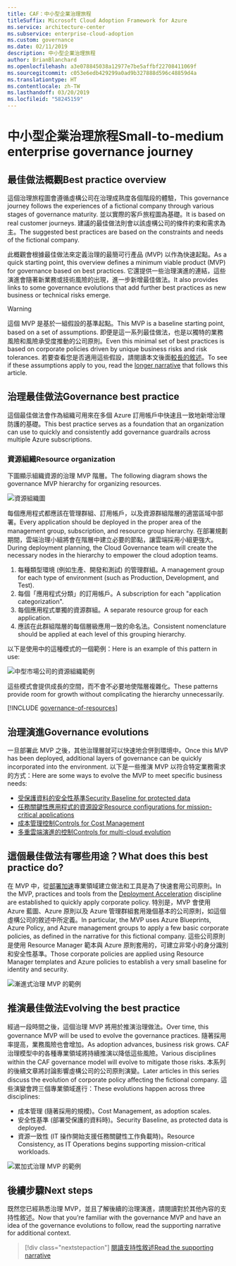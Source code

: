 ```yaml
---
title: CAF：中小型企業治理旅程
titleSuffix: Microsoft Cloud Adoption Framework for Azure
ms.service: architecture-center
ms.subservice: enterprise-cloud-adoption
ms.custom: governance
ms.date: 02/11/2019
description: 中小型企業治理旅程
author: BrianBlanchard
ms.openlocfilehash: a3e078845038a12977e7be5affbf22708411069f
ms.sourcegitcommit: c053e6edb429299a0ad9b327888d596c48859d4a
ms.translationtype: HT
ms.contentlocale: zh-TW
ms.lasthandoff: 03/20/2019
ms.locfileid: "58245159"
---
```

# <a name="small-to-medium-enterprise-governance-journey"></a><span data-ttu-id="d7a11-103">中小型企業治理旅程</span><span class="sxs-lookup"><span data-stu-id="d7a11-103">Small-to-medium enterprise governance journey</span></span>

## <a name="best-practice-overview"></a><span data-ttu-id="d7a11-104">最佳做法概觀</span><span class="sxs-lookup"><span data-stu-id="d7a11-104">Best practice overview</span></span>

<span data-ttu-id="d7a11-105">這個治理旅程圖會遵循虛構公司在治理成熟度各個階段的體驗，</span><span class="sxs-lookup"><span data-stu-id="d7a11-105">This governance journey follows the experiences of a fictional company through various stages of governance maturity.</span></span> <span data-ttu-id="d7a11-106">並以實際的客戶旅程圖為基礎。</span><span class="sxs-lookup"><span data-stu-id="d7a11-106">It is based on real customer journeys.</span></span> <span data-ttu-id="d7a11-107">建議的最佳做法則會以該虛構公司的條件約束和需求為主。</span><span class="sxs-lookup"><span data-stu-id="d7a11-107">The suggested best practices are based on the constraints and needs of the fictional company.</span></span>

<span data-ttu-id="d7a11-108">此概觀會根據最佳做法來定義治理的最簡可行產品 (MVP) 以作為快速起點。</span><span class="sxs-lookup"><span data-stu-id="d7a11-108">As a quick starting point, this overview defines a minimum viable product (MVP) for governance based on best practices.</span></span> <span data-ttu-id="d7a11-109">它還提供一些治理演進的連結，這些演進會隨著新業務或技術風險的出現，進一步新增最佳做法。</span><span class="sxs-lookup"><span data-stu-id="d7a11-109">It also provides links to some governance evolutions that add further best practices as new business or technical risks emerge.</span></span>

> [!WARNING]
> <span data-ttu-id="d7a11-110">這個 MVP 是基於一組假設的基準起點。</span><span class="sxs-lookup"><span data-stu-id="d7a11-110">This MVP is a baseline starting point, based on a set of assumptions.</span></span> <span data-ttu-id="d7a11-111">即便是這一系列最佳做法，也是以獨特的業務風險和風險承受度推動的公司原則。</span><span class="sxs-lookup"><span data-stu-id="d7a11-111">Even this minimal set of best practices is based on corporate policies driven by unique business risks and risk tolerances.</span></span> <span data-ttu-id="d7a11-112">若要查看您是否適用這些假設，請閱讀本文後面[較長的敘述](./narrative.md)。</span><span class="sxs-lookup"><span data-stu-id="d7a11-112">To see if these assumptions apply to you, read the [longer narrative](./narrative.md) that follows this article.</span></span>

## <a name="governance-best-practice"></a><span data-ttu-id="d7a11-113">治理最佳做法</span><span class="sxs-lookup"><span data-stu-id="d7a11-113">Governance best practice</span></span>

<span data-ttu-id="d7a11-114">這個最佳做法會作為組織可用來在多個 Azure 訂用帳戶中快速且一致地新增治理防護的基礎。</span><span class="sxs-lookup"><span data-stu-id="d7a11-114">This best practice serves as a foundation that an organization can use to quickly and consistently add governance guardrails across multiple Azure subscriptions.</span></span>

### <a name="resource-organization"></a><span data-ttu-id="d7a11-115">資源組織</span><span class="sxs-lookup"><span data-stu-id="d7a11-115">Resource organization</span></span>

<span data-ttu-id="d7a11-116">下圖顯示組織資源的治理 MVP 階層。</span><span class="sxs-lookup"><span data-stu-id="d7a11-116">The following diagram shows the governance MVP hierarchy for organizing resources.</span></span>

![資源組織圖](../../../_images/governance/resource-organization.png)

<span data-ttu-id="d7a11-118">每個應用程式都應該在管理群組、訂用帳戶，以及資源群組階層的適當區域中部署。</span><span class="sxs-lookup"><span data-stu-id="d7a11-118">Every application should be deployed in the proper area of the management group, subscription, and resource group hierarchy.</span></span> <span data-ttu-id="d7a11-119">在部署規劃期間，雲端治理小組將會在階層中建立必要的節點，讓雲端採用小組更強大。</span><span class="sxs-lookup"><span data-stu-id="d7a11-119">During deployment planning, the Cloud Governance team will create the necessary nodes in the hierarchy to empower the cloud adoption teams.</span></span>  

1. <span data-ttu-id="d7a11-120">每種類型環境 (例如生產、開發和測試) 的管理群組。</span><span class="sxs-lookup"><span data-stu-id="d7a11-120">A management group for each type of environment (such as Production, Development, and Test).</span></span>
2. <span data-ttu-id="d7a11-121">每個「應用程式分類」的訂用帳戶。</span><span class="sxs-lookup"><span data-stu-id="d7a11-121">A subscription for each "application categorization".</span></span>
3. <span data-ttu-id="d7a11-122">每個應用程式單獨的資源群組。</span><span class="sxs-lookup"><span data-stu-id="d7a11-122">A separate resource group for each application.</span></span>
4. <span data-ttu-id="d7a11-123">應該在此群組階層的每個層級應用一致的命名法。</span><span class="sxs-lookup"><span data-stu-id="d7a11-123">Consistent nomenclature should be applied at each level of this grouping hierarchy.</span></span>

<span data-ttu-id="d7a11-124">以下是使用中的這種模式的一個範例：</span><span class="sxs-lookup"><span data-stu-id="d7a11-124">Here is an example of this pattern in use:</span></span>

![中型市場公司的資源組織範例](../../../_images/governance/mid-market-resource-organization.png)

<span data-ttu-id="d7a11-126">這些模式會提供成長的空間，而不會不必要地使階層複雜化。</span><span class="sxs-lookup"><span data-stu-id="d7a11-126">These patterns provide room for growth without complicating the hierarchy unnecessarily.</span></span>

[!INCLUDE [governance-of-resources](../../../../../includes/cloud-adoption/governance/governance-of-resources.md)]

## <a name="governance-evolutions"></a><span data-ttu-id="d7a11-127">治理演進</span><span class="sxs-lookup"><span data-stu-id="d7a11-127">Governance evolutions</span></span>

<span data-ttu-id="d7a11-128">一旦部署此 MVP 之後，其他治理層就可以快速地合併到環境中。</span><span class="sxs-lookup"><span data-stu-id="d7a11-128">Once this MVP has been deployed, additional layers of governance can be quickly incorporated into the environment.</span></span> <span data-ttu-id="d7a11-129">以下是一些推演 MVP 以符合特定業務需求的方式：</span><span class="sxs-lookup"><span data-stu-id="d7a11-129">Here are some ways to evolve the MVP to meet specific business needs:</span></span>

- [<span data-ttu-id="d7a11-130">受保護資料的安全性基準</span><span class="sxs-lookup"><span data-stu-id="d7a11-130">Security Baseline for protected data</span></span>](./security-baseline-evolution.md)
- [<span data-ttu-id="d7a11-131">任務關鍵性應用程式的資源設定</span><span class="sxs-lookup"><span data-stu-id="d7a11-131">Resource configurations for mission-critical applications</span></span>](./resource-consistency-evolution.md)
- [<span data-ttu-id="d7a11-132">成本管理控制</span><span class="sxs-lookup"><span data-stu-id="d7a11-132">Controls for Cost Management</span></span>](./cost-management-evolution.md)
- [<span data-ttu-id="d7a11-133">多重雲端演進的控制</span><span class="sxs-lookup"><span data-stu-id="d7a11-133">Controls for multi-cloud evolution</span></span>](./multi-cloud-evolution.md)

<!-- markdownlint-disable MD026 -->

## <a name="what-does-this-best-practice-do"></a><span data-ttu-id="d7a11-134">這個最佳做法有哪些用途？</span><span class="sxs-lookup"><span data-stu-id="d7a11-134">What does this best practice do?</span></span>

<span data-ttu-id="d7a11-135">在 MVP 中，從[部署加速](../../deployment-acceleration/overview.md)專業領域建立做法和工具是為了快速套用公司原則。</span><span class="sxs-lookup"><span data-stu-id="d7a11-135">In the MVP, practices and tools from the [Deployment Acceleration](../../deployment-acceleration/overview.md) discipline are established to quickly apply corporate policy.</span></span> <span data-ttu-id="d7a11-136">特別是，MVP 會使用 Azure 藍圖、Azure 原則以及 Azure 管理群組套用幾個基本的公司原則，如這個虛構公司的敘述中所定義。</span><span class="sxs-lookup"><span data-stu-id="d7a11-136">In particular, the MVP uses Azure Blueprints, Azure Policy, and Azure management groups to apply a few basic corporate policies, as defined in the narrative for this fictional company.</span></span> <span data-ttu-id="d7a11-137">這些公司原則是使用 Resource Manager 範本與 Azure 原則套用的，可建立非常小的身分識別和安全性基準。</span><span class="sxs-lookup"><span data-stu-id="d7a11-137">Those corporate policies are applied using Resource Manager templates and Azure policies to establish a very small baseline for identity and security.</span></span>

![漸進式治理 MVP 的範例](../../../_images/governance/governance-mvp.png)

## <a name="evolving-the-best-practice"></a><span data-ttu-id="d7a11-139">推演最佳做法</span><span class="sxs-lookup"><span data-stu-id="d7a11-139">Evolving the best practice</span></span>

<span data-ttu-id="d7a11-140">經過一段時間之後，這個治理 MVP 將用於推演治理做法。</span><span class="sxs-lookup"><span data-stu-id="d7a11-140">Over time, this governance MVP will be used to evolve the governance practices.</span></span> <span data-ttu-id="d7a11-141">隨著採用率提高，業務風險也會增加。</span><span class="sxs-lookup"><span data-stu-id="d7a11-141">As adoption advances, business risk grows.</span></span> <span data-ttu-id="d7a11-142">CAF 治理模型中的各種專業領域將持續推演以降低這些風險。</span><span class="sxs-lookup"><span data-stu-id="d7a11-142">Various disciplines within the CAF governance model will evolve to mitigate those risks.</span></span> <span data-ttu-id="d7a11-143">本系列的後續文章將討論影響虛構公司的公司原則演變。</span><span class="sxs-lookup"><span data-stu-id="d7a11-143">Later articles in this series discuss the evolution of corporate policy affecting the fictional company.</span></span> <span data-ttu-id="d7a11-144">這些演變會跨三個專業領域進行：</span><span class="sxs-lookup"><span data-stu-id="d7a11-144">These evolutions happen across three disciplines:</span></span>

- <span data-ttu-id="d7a11-145">成本管理 (隨著採用的規模)。</span><span class="sxs-lookup"><span data-stu-id="d7a11-145">Cost Management, as adoption scales.</span></span>
- <span data-ttu-id="d7a11-146">安全性基準 (部署受保護的資料時)。</span><span class="sxs-lookup"><span data-stu-id="d7a11-146">Security Baseline, as protected data is deployed.</span></span>
- <span data-ttu-id="d7a11-147">資源一致性 (IT 操作開始支援任務關鍵性工作負載時)。</span><span class="sxs-lookup"><span data-stu-id="d7a11-147">Resource Consistency, as IT Operations begins supporting mission-critical workloads.</span></span>

![累加式治理 MVP 的範例](../../../_images/governance/governance-evolution.png)

## <a name="next-steps"></a><span data-ttu-id="d7a11-149">後續步驟</span><span class="sxs-lookup"><span data-stu-id="d7a11-149">Next steps</span></span>

<span data-ttu-id="d7a11-150">既然您已經熟悉治理 MVP，並且了解後續的治理演進，請閱讀對於其他內容的支持性敘述。</span><span class="sxs-lookup"><span data-stu-id="d7a11-150">Now that you’re familiar with the governance MVP and have an idea of the governance evolutions to follow, read the supporting narrative for additional context.</span></span>

> [!div class="nextstepaction"]
> [<span data-ttu-id="d7a11-151">閱讀支持性敘述</span><span class="sxs-lookup"><span data-stu-id="d7a11-151">Read the supporting narrative</span></span>](./narrative.md)
